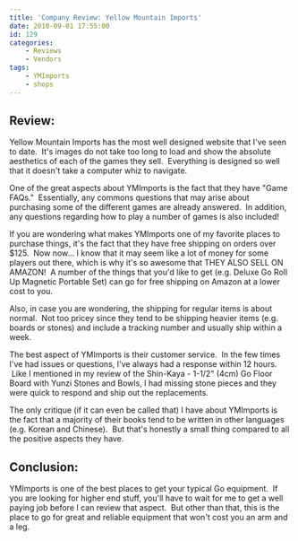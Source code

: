 ```yaml
---
title: 'Company Review: Yellow Mountain Imports'
date: 2010-09-01 17:55:00
id: 129
categories:
	- Reviews
	- Vendors
tags:
	- YMImports
	- shops
---
```


## Review:

Yellow Mountain Imports has the most well designed website that I've seen to date.  It's images do not take too long to load and show the absolute aesthetics of each of the games they sell.  Everything is designed so well that it doesn't take a computer whiz to navigate.

One of the great aspects about YMImports is the fact that they have "Game FAQs."  Essentially, any commons questions that may arise about purchasing some of the different games are already answered.  In addition, any questions regarding how to play a number of games is also included!

If you are wondering what makes YMImports one of my favorite places to purchase things, it's the fact that they have free shipping on orders over $125.  Now now... I know that it may seem like a lot of money for some players out there, which is why it's so awesome that THEY ALSO SELL ON AMAZON!  A number of the things that you'd like to get (e.g. Deluxe Go Roll Up Magnetic Portable Set) can go for free shipping on Amazon at a lower cost to you.  

Also, in case you are wondering, the shipping for regular items is about normal.  Not too pricey since they tend to be shipping heavier items (e.g. boards or stones) and include a tracking number and usually ship within a week.  

The best aspect of YMImports is their customer service.  In the few times I've had issues or questions, I've always had a response within 12 hours.  Like I mentioned in my review of the Shin-Kaya - 1-1/2" (4cm) Go Floor Board with Yunzi Stones and Bowls, I had missing stone pieces and they were quick to respond and ship out the replacements.

The only critique (if it can even be called that) I have about YMImports is the fact that a majority of their books tend to be written in other languages (e.g. Korean and Chinese).  But that's honestly a small thing compared to all the positive aspects they have.

## Conclusion:

YMImports is one of the best places to get your typical Go equipment.  If you are looking for higher end stuff, you'll have to wait for me to get a well paying job before I can review that aspect.  But other than that, this is the place to go for great and reliable equipment that won't cost you an arm and a leg.
